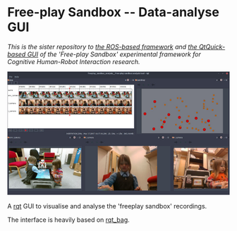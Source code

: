 Free-play Sandbox -- Data-analyse GUI
=====================================

*This is the sister repository to [the ROS-based
framework](https://github.com/severin-lemaignan/freeplay-sandbox-ros) and [the
QtQuick-based GUI](https://github.com/severin-lemaignan/freeplay-sandbox-qt) of
the 'Free-play Sandbox' experimental framework for Cognitive Human-Robot
Interaction research.*

![Screenshoot of the GUI](docs/screenshot.jpg)

A [rqt](http://wiki.ros.org/rqt) GUI to visualise and analyse the 'freeplay
sandbox' recordings.

The interface is heavily based on
[rqt_bag](https://github.com/ros-visualization/rqt_common_plugins/tree/master/rqt_bag).
